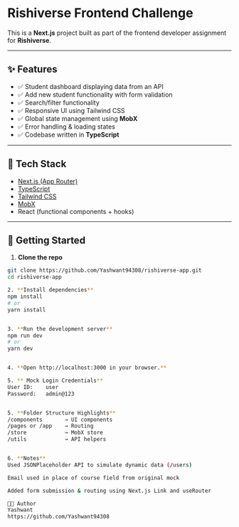 # Rishiverse Frontend Challenge

This is a **Next.js** project built as part of the frontend developer assignment for **Rishiverse**.

---

## ✨ Features

- ✅ Student dashboard displaying data from an API
- ✅ Add new student functionality with form validation
- ✅ Search/filter functionality
- ✅ Responsive UI using Tailwind CSS
- ✅ Global state management using **MobX**
- ✅ Error handling & loading states
- ✅ Codebase written in **TypeScript**

---

## 🧰 Tech Stack

- [Next.js (App Router)](https://nextjs.org/)
- [TypeScript](https://www.typescriptlang.org/)
- [Tailwind CSS](https://tailwindcss.com/)
- [MobX](https://mobx.js.org/)
- React (functional components + hooks)

---

## 🚀 Getting Started

1. **Clone the repo**

```bash
git clone https://github.com/Yashwant94308/rishiverse-app.git
cd rishiverse-app

2. **Install dependencies**
npm install
# or
yarn install


3. **Run the development server**
npm run dev
# or
yarn dev


4. **Open http://localhost:3000 in your browser.**

5. ** Mock Login Credentials**
User ID:    user  
Password:   admin@123


5. **Folder Structure Highlights**
/components       → UI components  
/pages or /app    → Routing  
/store            → MobX store  
/utils            → API helpers  


6. **Notes**
Used JSONPlaceholder API to simulate dynamic data (/users)

Email used in place of course field from original mock

Added form submission & routing using Next.js Link and useRouter

🧑‍💻 Author
Yashwant
https://github.com/Yashwant94308